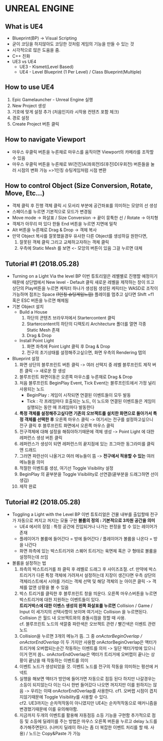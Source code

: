 UNREAL ENGINE
==================

What is UE4
-------------------
* Blueprint(BP) -> Visual Scripting
* 굳이 코딩을 하지않아도 코딩한 것처럼 게임의 기능을 만들 수 있는 것
* 시각적으로 많은 도움을 줌.
* C++ 친화
* UE3 vs UE4
  * UE3 - Kismet(Level Based)
   * UE4 - Level Blueprint (1 Per Level) /  Class Blueprint(Multiple)

 How to use UE4
 --------------------
 1. Epic Gamelauncher  - Unreal Engine 실행
 2. New Project 생성
 3. 기호에 맞게 설정 추가 (처음인지라 시작용 컨텐츠 포함 체크)
 4. 경로 설정
 5.  Create Project 버튼 클릭

How to navigate Viewport
----------------------
* 마우스 우클릭 버튼을 누른채로 마우스를 움직이면 Viewport의 카메라를 조작할 수 있음  
* 마우스 우클릭 버튼을 누른채로 W(전진)A(좌회전)S(후진)D(우회전) 버튼들을 눌러 시점의 변화 가능  =>1인칭 슈팅게임처럼 시점 변환

How to control Object (Size Conversion, Rotate, Move, Etc...)
--------------------------------------------
* 객체 클릭 후 진행 객체 클릭 시 모서리 부분에 공간좌표를 의미하는 모양의 선 생성
* 스페이스를 누르면 기본적으로 모드가 변경됨
* Move mode -> 화살표 /  Size Conversion -> 끝이 뭉툭한 선 / Rotate -> 아치형
* 객체가 아무리 떠 있다 한들 End 버튼을 누르면 지면에 밀착
* Alt 버튼을 누른채로  Drag & Drop -> 객체 복사
* 만약 Object 복사를 잘못했을경우 유사한 다른 Object를 생성하길 원한다면,
   1. 잘못된 객체 클릭 그리고 교체하고자하는 객체 클릭
   2. 우측에 Static Mesh 를 보면 <- 모앙의 버튼이 있음 그걸 누르면 대체



 Tutorial #1 (2018.05.28)
 -----------------------
* Turning on a Light Via the level BP
이번 튜토리얼은 레벨별로 진행할 예정이기때문에 상단탭에서 New level - Default 클릭
새로운 레벨을 제작하는 창이 뜨고 상단의 Play버튼을 누르면 케릭터 하나가 생성됨
생성된 케릭터는 WASD로 조작이 가능하며 점프는 Space ~~(1인칭 슈팅게임느낌)~~
플레이를 멈추고 싶다면 Shift +f1 혹은 ESC 버튼을 누르면 해제됨
* 기본 Object 설치
  * Build a House
    1. 하단의 콘텐츠 브라우저에서 Startercontent 클릭
    2. Startercontent의 하단의 디렉토리  Architecture 폴더를 열면 각종 Static Mesh 존재
    3. Drag & Drop
  * Install Point Light
    1. 화면 좌측에 Point Light 클릭 후  Drag & Drop
    2. 전구의 초기상태를 설정해주고싶으면, 화면 우측의 Rendering 탭의
* Blueprint 설정
  1. 화면 상단의 블루프린트 버튼 클릭 -> 여러 선택지 중 레벨 블루프린트 제작 버튼 클릭 -> 새로운 창 생성
  2. 블루프린트 화면이동은 오른쪽 마우스를 누른채로 Drag & Drop
  3. 처음 블루프린트 BeginPlay Event, Tick Event는 블루프린트에서 가정 널리 사용되는 노드
     * BeginPlay : 게임이 시작되면 연결된 이벤트들이 모두 발동
     * Tick : 각 프레임마다 호출되는 노드, 이 노드와 연결된 이벤트들은 게임이 실행되는 동안 매 프레임마다 발동한다
  4. **특정 객체를 설정해주고싶다면 기존의 오브잭트를 설치한 화면으로 돌아가서 특정 객체를 선택한 후** 오른쪽 마우스 클릭
  -> 여기서는 전구를 설정하고싶으니 전구 클릭 후 블루프린트 화면에서 오른쪽 마우스 클릭
  5. 전구객체에 대해 설정을 해줘야하기때문에 객체 생성 -> Point Light 에 대한 레퍼런스 생성 버튼 클릭
  6. 레퍼런스가 생성이 되면 레퍼런스의 끝지점에 있는 조그마한 동그라미를 클릭 앤 드래드
  7. 그러면 파란선이 나올거고 여러 메뉴들이 뜸 -> **전구에서 적용할 수 있는** 여러 메뉴들을 의미
  8. 적절한 이벤트를 생성, 여기선 Toggle Visibility 설정
  9. BeginPlay 의 끝부분을  Toggle Visibility로 선연결(끝부분을 드래그하면 선이 생김)
  10. 제작 완료

Tutorial #2 (2018.05.28)
-------------------------
*  Toggling a Light with the Level BP
이번 튜토리얼은 건물 내부를 출입할때 전구가 자동으로 켜지고 꺼지는 모듈 구현
**볼륨의 정의 : 기본적으로 3차원 공간을 의미**
   * UE4 에서의 장점 : 특정 공간에 진입되거나 나가는 판정을 할 수 있는 레이어가 존재
   * 플레이어가 볼륨에 들어간다 = 방에 들어간다 / 플레이어가 볼륨을 나온다 = 방을 나간다
   * 화면 좌측에 있는 박스트리거와 스퀘어 트리거는 육면체 혹은 구 형태로 볼륨을 설정하는데 쓰임
* 볼륨을 설정하는 법
  1. 좌측의 박스트리거를 좌 클릭 후 레벨로 드래그 후 사이즈조절. 
  cf. 만약에 박스트리거가 다른 특정 객체에 가려져서 설정하는데 지장이 생긴다면 우측 상단의 객체리스트에서 시야를 가리는 객체 선택 및 해당 객체의 눈 아이콘 클릭 -> 객체를 없앤 상황을 볼 수 있음
  2.  박스 트리거를 클릭한 후 블루프린트 창을 띄운다. 오른쪽 마우스버튼을 누르면 박스트리거에 대한 지원하는 이벤트들이 있다.  
  **트리거박스에 대한 이벤스 생성의 왼쪽 화살표를 누르면**  Collision / Game / Input 이 세가지의 선택사항이 보이며 여기서는 Collision 을 누르면된다. Collision 은 월드 내 오브젝트와의 충돌시점을 정할 때 사용.  
  cf. 블루프린트 노드의 색깔중 파란색은 오브잭트 관련 / 빨간색은 이벤트 관련 노드
  3. Collision을 누르면 3개의 메뉴가 뜸. 그 중 *onActorBeginOverlap / onActorEndOverlap* 이 두 가지만 사용함
  onActorBeginOverlap은 액터가 트리거에 오버랩되는순간 작동하는 이벤트를 의미 -> 일단 액터가밖에 있으니 이거 먼저 씀ㄴ
  onActorEndOverlap은 액터가 트리거에 오버랩이 끝나는 상황이 끝났을 때 작동하는 이벤트를 의미
  4. 이벤트 노드가 생성되었을 것. 이벤트 노드를 전구의 작동을 의미하는 펑션에 커넥트
  5. 실행을 해보면 액터가 방안에 들어가면 자동으로 점등 된다 하지만 나갈경우는 소등이 되지않는다 이는 다시 한번 들어갔다 나오면 꺼지지만 이를 원하지는 않음 -> 우리는 이때 onActorEndOverlap를 사용한다.
  cf1. 오버랩 시점이 겹치지않기때문에  Toggle Visibility를 사용할 수 있다.  
  cf2. UE3까지는 순차적작동이 아니였지만 UE4는 순차적작동으로 매커니즘을 변경했기때문에 이를 유의해야함. 
  6. 지금까지 두개의 이벤트를 활용해 자동점등 소등 기능을 구현함 추가적으로 점등 및 소등에 딜레이를 주는 방법은 마우스 오른쪽 버튼을 누르고 delay 노드를 추가해주면된다. (나머지 딜레이 하나는 좀 더 복잡한 이벤트 처리를 할 때. 사용) / 노드는 Copy&Paste 가 가능
